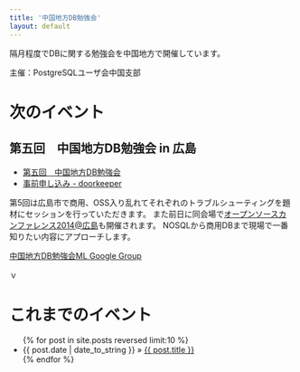 ```yaml
---
title: '中国地方DB勉強会'
layout: default
---
```


隔月程度でDBに関する勉強会を中国地方で開催しています。

主催：PostgreSQLユーザ会中国支部

# 次のイベント

## 第五回　中国地方DB勉強会 in 広島

* [第五回　中国地方DB勉強会](/events/event-005.html)
* [事前申し込み - doorkeeper](http://dbstudychugoku.doorkeeper.jp/events/14008)


第5回は広島市で商用、OSS入り乱れてそれぞれのトラブルシューティングを題材にセッションを行っていただきます。
また前日に同会場で[オープンソースカンファレンス2014@広島](https://www.ospn.jp/osc2014-hiroshima)も開催されます。
NOSQLから商用DBまで現場で一番知りたい内容にアプローチします。

[中国地方DB勉強会ML Google Group](https://groups.google.com/forum/#!forum/dbstudychugoku)

ｖ
# これまでのイベント

<ul class="posts">
{% for post in site.posts reversed limit:10 %}
<li><span>{{ post.date | date_to_string }}</span> &raquo; <a href="{{ post.url }}">{{ post.title }}</a></li>
{% endfor %}
</ul>

